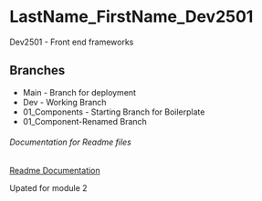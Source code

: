 # LastName_FirstName_Dev2501
Dev2501 - Front end frameworks

## Branches
- Main -  Branch for deployment
- Dev - Working Branch
- 01_Components - Starting Branch for Boilerplate
- 01_Component-Renamed Branch

###### Documentation for Readme files
[Readme Documentation](https://docs.github.com/en/enterprise-server@3.3/get-started/writing-on-github/getting-started-with-writing-and-formatting-on-github/basic-writing-and-formatting-syntax)

Upated for module 2